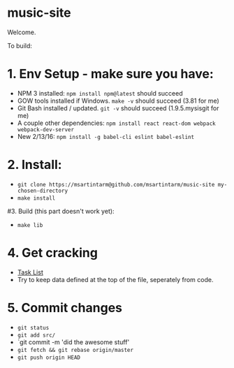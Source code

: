 # music-site

Welcome.

To build:

# 1. Env Setup - make sure you have:
- NPM 3 installed: `npm install npm@latest` should succeed 
- GOW tools installed if Windows. `make -v` should succeed (3.81 for me)
- Git Bash installed / updated. `git -v` should succeed (1.9.5.mysisgit for me)
- A couple other dependencies: `npm install react react-dom webpack webpack-dev-server`
- New 2/13/16: `npm install -g babel-cli eslint babel-eslint`

# 2. Install:
- `git clone https://msartintarm@github.com/msartintarm/music-site my-chosen-directory`
- `make install`

#3. Build (this part doesn't work yet):
- `make lib`

# 4. Get cracking
- [Task List](./TASKLIST.md)
- Try to keep data defined at the top of the file, seperately from code.

# 5. Commit changes
- `git status`
- `git add src/`
- `git commit -m 'did the awesome stuff'
- `git fetch && git rebase origin/master`
- `git push origin HEAD`
	